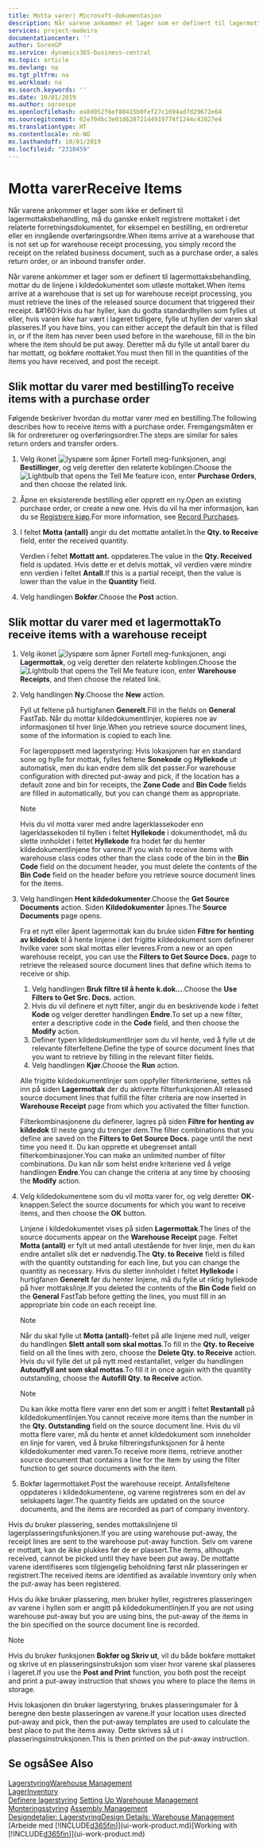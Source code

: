 ```yaml
---
title: Motta varer| Microsoft-dokumentasjon
description: Når varene ankommer et lager som er definert til lagermottaksbehandling, mottar du de linjene i kildedokumentet som utløste mottaket.
services: project-madeira
documentationcenter: ''
author: SorenGP
ms.service: dynamics365-business-central
ms.topic: article
ms.devlang: na
ms.tgt_pltfrm: na
ms.workload: na
ms.search.keywords: ''
ms.date: 10/01/2019
ms.author: sgroespe
ms.openlocfilehash: ea8d952f6ef88415b0fef27c1694ad7d29672e64
ms.sourcegitcommit: 02e704bc3e01d62072144919774f1244c42827e4
ms.translationtype: HT
ms.contentlocale: nb-NO
ms.lasthandoff: 10/01/2019
ms.locfileid: "2310459"
---
```

# <a name="receive-items"></a><span data-ttu-id="8e866-103">Motta varer</span><span class="sxs-lookup"><span data-stu-id="8e866-103">Receive Items</span></span>
<span data-ttu-id="8e866-104">Når varene ankommer et lager som ikke er definert til lagermottaksbehandling, må du ganske enkelt registrere mottaket i det relaterte forretningsdokumentet, for eksempel en bestilling, en ordreretur eller en inngående overføringsordre.</span><span class="sxs-lookup"><span data-stu-id="8e866-104">When items arrive at a warehouse that is not set up for warehouse receipt processing, you simply record the receipt on the related business document, such as a purchase order, a sales return order, or an inbound transfer order.</span></span>

<span data-ttu-id="8e866-105">Når varene ankommer et lager som er definert til lagermottaksbehandling, mottar du de linjene i kildedokumentet som utløste mottaket.</span><span class="sxs-lookup"><span data-stu-id="8e866-105">When items arrive at a warehouse that is set up for warehouse receipt processing, you must retrieve the lines of the released source document that triggered their receipt.</span></span> <span data-ttu-id="8e866-106">&#160:Hvis du har hyller, kan du godta standardhyllen som fylles ut eller, hvis varen ikke har vært i lageret tidligere, fylle ut hyllen der varen skal plasseres.</span><span class="sxs-lookup"><span data-stu-id="8e866-106">If you have bins, you can either accept the default bin that is filled in, or if the item has never been used before in the warehouse, fill in the bin where the item should be put away.</span></span> <span data-ttu-id="8e866-107">Deretter må du fylle ut antall barer du har mottatt, og bokføre mottaket.</span><span class="sxs-lookup"><span data-stu-id="8e866-107">You must then fill in the quantities of the items you have received, and post the receipt.</span></span>  

## <a name="to-receive-items-with-a-purchase-order"></a><span data-ttu-id="8e866-108">Slik mottar du varer med bestilling</span><span class="sxs-lookup"><span data-stu-id="8e866-108">To receive items with a purchase order</span></span>
<span data-ttu-id="8e866-109">Følgende beskriver hvordan du mottar varer med en bestilling.</span><span class="sxs-lookup"><span data-stu-id="8e866-109">The following describes how to receive items with a purchase order.</span></span> <span data-ttu-id="8e866-110">Fremgangsmåten er lik for ordrereturer og overføringsordrer.</span><span class="sxs-lookup"><span data-stu-id="8e866-110">The steps are similar for sales return orders and transfer orders.</span></span>  
1. <span data-ttu-id="8e866-111">Velg ikonet ![lyspære som åpner Fortell meg-funksjonen](media/ui-search/search_small.png "Fortell hva du vil gjøre"), angi **Bestillinger**, og velg deretter den relaterte koblingen.</span><span class="sxs-lookup"><span data-stu-id="8e866-111">Choose the ![Lightbulb that opens the Tell Me feature](media/ui-search/search_small.png "Tell me what you want to do") icon, enter **Purchase Orders**, and then choose the related link.</span></span>
2. <span data-ttu-id="8e866-112">Åpne en eksisterende bestilling eller opprett en ny.</span><span class="sxs-lookup"><span data-stu-id="8e866-112">Open an existing purchase order, or create a new one.</span></span> <span data-ttu-id="8e866-113">Hvis du vil ha mer informasjon, kan du se [Registrere kjøp](purchasing-how-record-purchases.md).</span><span class="sxs-lookup"><span data-stu-id="8e866-113">For more information, see [Record Purchases](purchasing-how-record-purchases.md).</span></span>
3. <span data-ttu-id="8e866-114">I feltet **Motta (antall)** angir du det mottatte antallet.</span><span class="sxs-lookup"><span data-stu-id="8e866-114">In the **Qty. to Receive** field, enter the received quantity.</span></span>

    <span data-ttu-id="8e866-115">Verdien i feltet **Mottatt ant.** oppdateres.</span><span class="sxs-lookup"><span data-stu-id="8e866-115">The value in the **Qty. Received** field is updated.</span></span> <span data-ttu-id="8e866-116">Hvis dette er et delvis mottak, vil verdien være mindre enn verdien i feltet **Antall**.</span><span class="sxs-lookup"><span data-stu-id="8e866-116">If this is a partial receipt, then the value is lower than the value in the **Quantity** field.</span></span>
4. <span data-ttu-id="8e866-117">Velg handlingen **Bokfør**.</span><span class="sxs-lookup"><span data-stu-id="8e866-117">Choose the **Post** action.</span></span>

## <a name="to-receive-items-with-a-warehouse-receipt"></a><span data-ttu-id="8e866-118">Slik mottar du varer med et lagermottak</span><span class="sxs-lookup"><span data-stu-id="8e866-118">To receive items with a warehouse receipt</span></span>
1.  <span data-ttu-id="8e866-119">Velg ikonet ![lyspære som åpner Fortell meg-funksjonen](media/ui-search/search_small.png "Fortell hva du vil gjøre"), angi **Lagermottak**, og velg deretter den relaterte koblingen.</span><span class="sxs-lookup"><span data-stu-id="8e866-119">Choose the ![Lightbulb that opens the Tell Me feature](media/ui-search/search_small.png "Tell me what you want to do") icon, enter **Warehouse Receipts**, and then choose the related link.</span></span>  
2.  <span data-ttu-id="8e866-120">Velg handlingen **Ny**.</span><span class="sxs-lookup"><span data-stu-id="8e866-120">Choose the **New** action.</span></span>  

    <span data-ttu-id="8e866-121">Fyll ut feltene på hurtigfanen **Generelt**.</span><span class="sxs-lookup"><span data-stu-id="8e866-121">Fill in the fields on **General** FastTab.</span></span> <span data-ttu-id="8e866-122">Når du mottar kildedokumentlinjer, kopieres noe av informasjonen til hver linje.</span><span class="sxs-lookup"><span data-stu-id="8e866-122">When you retrieve source document lines, some of the information is copied to each line.</span></span>  

    <span data-ttu-id="8e866-123">For lageroppsett med lagerstyring: Hvis lokasjonen har en standard sone og hylle for mottak, fylles feltene **Sonekode** og **Hyllekode** ut automatisk, men du kan endre dem slik det passer.</span><span class="sxs-lookup"><span data-stu-id="8e866-123">For warehouse configuration with directed put-away and pick, if the location has a default zone and bin for receipts, the **Zone Code** and **Bin Code** fields are filled in automatically, but you can change them as appropriate.</span></span>  

    > [!NOTE]  
    >  <span data-ttu-id="8e866-124">Hvis du vil motta varer med andre lagerklassekoder enn lagerklassekoden til hyllen i feltet **Hyllekode** i dokumenthodet, må du slette innholdet i feltet **Hyllekode** fra hodet før du henter kildedokumentlinjene for varene.</span><span class="sxs-lookup"><span data-stu-id="8e866-124">If you wish to receive items with warehouse class codes other than the class code of the bin in the **Bin Code** field on the document header, you must delete the contents of the **Bin Code** field on the header before you retrieve source document lines for the items.</span></span>  
3.  <span data-ttu-id="8e866-125">Velg handlingen **Hent kildedokumenter**.</span><span class="sxs-lookup"><span data-stu-id="8e866-125">Choose the **Get Source Documents** action.</span></span> <span data-ttu-id="8e866-126">Siden **Kildedokumenter** åpnes.</span><span class="sxs-lookup"><span data-stu-id="8e866-126">The **Source Documents** page opens.</span></span>

    <span data-ttu-id="8e866-127">Fra et nytt eller åpent lagermottak kan du bruke siden **Filtre for henting av kildedok** til å hente linjene i det frigitte kildedokument som definerer hvilke varer som skal mottas eller leveres.</span><span class="sxs-lookup"><span data-stu-id="8e866-127">From a new or an open warehouse receipt, you can use the **Filters to Get Source Docs.** page to retrieve the released source document lines that define which items to receive or ship.</span></span>

    1. <span data-ttu-id="8e866-128">Velg handlingen **Bruk filtre til å hente k.dok...**.</span><span class="sxs-lookup"><span data-stu-id="8e866-128">Choose the **Use Filters to Get Src. Docs.** action.</span></span>  
    2. <span data-ttu-id="8e866-129">Hvis du vil definere et nytt filter, angir du en beskrivende kode i feltet **Kode** og velger deretter handlingen **Endre**.</span><span class="sxs-lookup"><span data-stu-id="8e866-129">To set up a new filter, enter a descriptive code in the **Code** field, and then choose the **Modify** action.</span></span>  
    3. <span data-ttu-id="8e866-130">Definer typen kildedokumentlinjer som du vil hente, ved å fylle ut de relevante filterfeltene.</span><span class="sxs-lookup"><span data-stu-id="8e866-130">Define the type of source document lines that you want to retrieve by filling in the relevant filter fields.</span></span>  
    4. <span data-ttu-id="8e866-131">Velg handlingen **Kjør**.</span><span class="sxs-lookup"><span data-stu-id="8e866-131">Choose the **Run** action.</span></span>  

    <span data-ttu-id="8e866-132">Alle frigitte kildedokumentlinjer som oppfyller filterkriteriene, settes nå inn på siden **Lagermottak** der du aktiverte filterfunksjonen.</span><span class="sxs-lookup"><span data-stu-id="8e866-132">All released source document lines that fulfill the filter criteria are now inserted in **Warehouse Receipt** page from which you activated the filter function.</span></span>  

    <span data-ttu-id="8e866-133">Filterkombinasjonene du definerer, lagres på siden **Filtre for henting av kildedok** til neste gang du trenger dem.</span><span class="sxs-lookup"><span data-stu-id="8e866-133">The filter combinations that you define are saved on the **Filters to Get Source Docs.** page until the next time you need it.</span></span> <span data-ttu-id="8e866-134">Du kan opprette et ubegrenset antall filterkombinasjoner.</span><span class="sxs-lookup"><span data-stu-id="8e866-134">You can make an unlimited number of filter combinations.</span></span> <span data-ttu-id="8e866-135">Du kan når som helst endre kriteriene ved å velge handlingen **Endre**.</span><span class="sxs-lookup"><span data-stu-id="8e866-135">You can change the criteria at any time by choosing the **Modify** action.</span></span>

4.  <span data-ttu-id="8e866-136">Velg kildedokumentene som du vil motta varer for, og velg deretter **OK**-knappen.</span><span class="sxs-lookup"><span data-stu-id="8e866-136">Select the source documents for which you want to receive items, and then choose the **OK** button.</span></span>  

    <span data-ttu-id="8e866-137">Linjene i kildedokumentet vises på siden **Lagermottak**.</span><span class="sxs-lookup"><span data-stu-id="8e866-137">The lines of the source documents appear on the **Warehouse Receipt** page.</span></span> <span data-ttu-id="8e866-138">Feltet **Motta (antall)** er fylt ut med antall utestående for hver linje, men du kan endre antallet slik det er nødvendig.</span><span class="sxs-lookup"><span data-stu-id="8e866-138">The **Qty. to Receive** field is filled with the quantity outstanding for each line, but you can change the quantity as necessary.</span></span> <span data-ttu-id="8e866-139">Hvis du sletter innholdet i feltet **Hyllekode** i hurtigfanen **Generelt** før du henter linjene, må du fylle ut riktig hyllekode på hver mottakslinje.</span><span class="sxs-lookup"><span data-stu-id="8e866-139">If you deleted the contents of the **Bin Code** field on the **General** FastTab before getting the lines, you must fill in an appropriate bin code on each receipt line.</span></span>  

    > [!NOTE]  
    >  <span data-ttu-id="8e866-140">Når du skal fylle ut **Motta (antall)**-feltet på alle linjene med null, velger du handlingen **Slett antall som skal mottas**.</span><span class="sxs-lookup"><span data-stu-id="8e866-140">To fill in the **Qty. to Receive** field on all the lines with zero, choose the **Delete Qty. to Receive** action.</span></span> <span data-ttu-id="8e866-141">Hvis du vil fylle det ut på nytt med restantallet, velger du handlingen **Autoutfyll ant som skal mottas**.</span><span class="sxs-lookup"><span data-stu-id="8e866-141">To fill it in once again with the quantity outstanding, choose the **Autofill Qty. to Receive** action.</span></span>  

    > [!NOTE]  
    >  <span data-ttu-id="8e866-142">Du kan ikke motta flere varer enn det som er angitt i feltet **Restantall** på kildedokumentlinjen.</span><span class="sxs-lookup"><span data-stu-id="8e866-142">You cannot receive more items than the number in the **Qty. Outstanding** field on the source document line.</span></span> <span data-ttu-id="8e866-143">Hvis du vil motta flere varer, må du hente et annet kildedokument som inneholder en linje for varen, ved å bruke filtreringsfunksjonen for å hente kildedokumenter med varen.</span><span class="sxs-lookup"><span data-stu-id="8e866-143">To receive more items, retrieve another source document that contains a line for the item by using the filter function to get source documents with the item.</span></span>  

5.  <span data-ttu-id="8e866-144">Bokfør lagermottaket.</span><span class="sxs-lookup"><span data-stu-id="8e866-144">Post the warehouse receipt.</span></span> <span data-ttu-id="8e866-145">Antallsfeltene oppdateres i kildedokumentene, og varene registreres som en del av selskapets lager.</span><span class="sxs-lookup"><span data-stu-id="8e866-145">The quantity fields are updated on the source documents, and the items are recorded as part of company inventory.</span></span>  

<span data-ttu-id="8e866-146">Hvis du bruker plassering, sendes mottakslinjene til lagerplasseringsfunksjonen.</span><span class="sxs-lookup"><span data-stu-id="8e866-146">If you are using warehouse put-away, the receipt lines are sent to the warehouse put-away function.</span></span> <span data-ttu-id="8e866-147">Selv om varene er mottatt, kan de ikke plukkes før de er plassert.</span><span class="sxs-lookup"><span data-stu-id="8e866-147">The items, although received, cannot be picked until they have been put away.</span></span> <span data-ttu-id="8e866-148">De mottatte varene identifiseres som tilgjengelig beholdning først når plasseringen er registrert.</span><span class="sxs-lookup"><span data-stu-id="8e866-148">The received items are identified as available inventory only when the put-away has been registered.</span></span>  

<span data-ttu-id="8e866-149">Hvis du ikke bruker plassering, men bruker hyller, registreres plasseringen av varene i hyllen som er angitt på kildedokumentlinjen.</span><span class="sxs-lookup"><span data-stu-id="8e866-149">If you are not using warehouse put-away but you are using bins, the put-away of the items in the bin specified on the source document line is recorded.</span></span>  

> [!NOTE]  
>  <span data-ttu-id="8e866-150">Hvis du bruker funksjonen **Bokfør og Skriv ut**, vil du både bokføre mottaket og skrive ut en plasseringsinstruksjon som viser hvor varene skal plasseres i lageret.</span><span class="sxs-lookup"><span data-stu-id="8e866-150">If you use the **Post and Print** function, you both post the receipt and print a put-away instruction that shows you where to place the items in storage.</span></span>  
>   
>  <span data-ttu-id="8e866-151">Hvis lokasjonen din bruker lagerstyring, brukes plasseringsmaler for å beregne den beste plasseringen av varene.</span><span class="sxs-lookup"><span data-stu-id="8e866-151">If your location uses directed put-away and pick, then the put-away templates are used to calculate the best place to put the items away.</span></span> <span data-ttu-id="8e866-152">Dette skrives så ut i plasseringsinstruksjonen.</span><span class="sxs-lookup"><span data-stu-id="8e866-152">This is then printed on the put-away instruction.</span></span>  

## <a name="see-also"></a><span data-ttu-id="8e866-153">Se også</span><span class="sxs-lookup"><span data-stu-id="8e866-153">See Also</span></span>  
[<span data-ttu-id="8e866-154">Lagerstyring</span><span class="sxs-lookup"><span data-stu-id="8e866-154">Warehouse Management</span></span>](warehouse-manage-warehouse.md)  
[<span data-ttu-id="8e866-155">Lager</span><span class="sxs-lookup"><span data-stu-id="8e866-155">Inventory</span></span>](inventory-manage-inventory.md)  
<span data-ttu-id="8e866-156">[Definere lagerstyring](warehouse-setup-warehouse.md)   </span><span class="sxs-lookup"><span data-stu-id="8e866-156">[Setting Up Warehouse Management](warehouse-setup-warehouse.md)   </span></span>  
<span data-ttu-id="8e866-157">[Monteringsstyring](assembly-assemble-items.md)  </span><span class="sxs-lookup"><span data-stu-id="8e866-157">[Assembly Management](assembly-assemble-items.md)  </span></span>  
[<span data-ttu-id="8e866-158">Designdetaljer: Lagerstyring</span><span class="sxs-lookup"><span data-stu-id="8e866-158">Design Details: Warehouse Management</span></span>](design-details-warehouse-management.md)  
<span data-ttu-id="8e866-159">[Arbeide med [!INCLUDE[d365fin](includes/d365fin_md.md)]](ui-work-product.md)</span><span class="sxs-lookup"><span data-stu-id="8e866-159">[Working with [!INCLUDE[d365fin](includes/d365fin_md.md)]](ui-work-product.md)</span></span>

